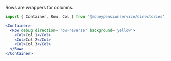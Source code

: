 Rows are wrappers for columns.

```jsx
import { Container, Row, Col } from '@moneypensionservice/directories';

<Container>
  <Row debug direction='row-reverse' background='yellow'>
    <Col>Col 1</Col>
    <Col>Col 2</Col>
    <Col>Col 3</Col>
  </Row>
</Container>
```
